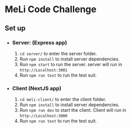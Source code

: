 # MeLi Code Challenge

## Set up
- ### Server: (Express app)
  1. `cd server/` to enter the server folder.
  2. Run `npm install` to install server dependencies.
  3. Run `npm start` to run the server. server will run in `http://Localhost:3001`
  4. Run `npm run test` to run the test suit.

- ### Client (NextJS app)
  1. `cd meli-client/` to enter the client folder.
  2. Run `npm install` to install server dependencies.
  3. Run `npm run dev` to start the client. Client will run in `http://Localhost:3000`
  4. Run `npm run test` to run the test suit.
